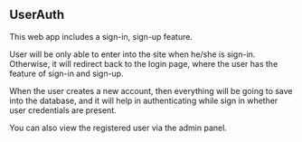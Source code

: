 ## UserAuth

This web app includes a sign-in, sign-up feature.

User will be only able to enter into the site when he/she is sign-in. Otherwise, it will redirect back to the login page, where the user has the feature of sign-in and sign-up. 

When the user creates a new account, then everything will be going to save into the database, and it will help in authenticating while sign in whether user credentials are present.

You can also view the registered user via the admin panel.
